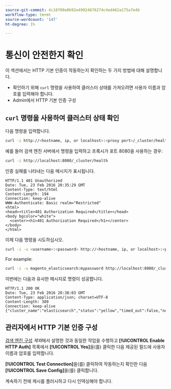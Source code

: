 ```yaml
---
source-git-commit: 4c18f00e0b92e49924676274c4ed462a175a7e4b
workflow-type: tm+mt
source-wordcount: '147'
ht-degree: 1%

---
```

# 통신이 안전한지 확인

이 섹션에서는 HTTP 기본 인증이 작동하는지 확인하는 두 가지 방법에 대해 설명합니다.

* 확인하기 위해 `curl` 명령을 사용하여 클러스터 상태를 가져오려면 사용자 이름과 암호를 입력해야 합니다.
* Admin에서 HTTP 기본 인증 구성

## `curl` 명령을 사용하여 클러스터 상태 확인

다음 명령을 입력합니다.

```bash
curl -i http://<hostname, ip, or localhost>:<proxy port>/_cluster/health
```

예를 들어 검색 엔진 서버에서 명령을 입력하고 프록시가 포트 8080을 사용하는 경우:

```bash
curl -i http://localhost:8080/_cluster/health
```

인증 실패를 나타내는 다음 메시지가 표시됩니다.

```terminal
HTTP/1.1 401 Unauthorized
Date: Tue, 23 Feb 2016 20:35:29 GMT
Content-Type: text/html
Content-Length: 194
Connection: keep-alive
WWW-Authenticate: Basic realm="Restricted"
<html>
<head><title>401 Authorization Required</title></head>
<body bgcolor="white">
  <center><h1>401 Authorization Required</h1></center>
</body>
</html>
```

이제 다음 명령을 시도하십시오.

```bash
curl -i -u <username>:<password> http://<hostname, ip, or localhost>:<proxy port>/_cluster/health
```

For example:

```bash
curl -i -u magento_elasticsearch:mypassword http://localhost:8080/_cluster/health
```

이번에는 다음과 유사한 메시지로 명령이 성공합니다.

```terminal
HTTP/1.1 200 OK
Date: Tue, 23 Feb 2016 20:38:03 GMT
Content-Type: application/json; charset=UTF-8
Content-Length: 389
Connection: keep-alive
{"cluster_name":"elasticsearch","status":"yellow","timed_out":false,"number_of_nodes":1,"number_of_data_nodes":1,"active_primary_shards":5,"active_shards":5,"relocating_shards":0,"initializing_shards":0,"unassigned_shards":5,"delayed_unassigned_shards":0,"number_of_pending_tasks":0,"number_of_in_flight_fetch":0,"task_max_waiting_in_queue_millis":0,"active_shards_percent_as_number":50.0}
```

## 관리자에서 HTTP 기본 인증 구성

[검색 엔진 구성](../configuration/search/configure-search-engine.md) *제외*&#x200B;에서 설명한 것과 동일한 작업을 수행하고 **[!UICONTROL Enable HTTP Auth]** 목록에서 **[!UICONTROL Yes]**&#x200B;을(를) 클릭한 다음 제공된 필드에 사용자 이름과 암호를 입력합니다.

**[!UICONTROL Test Connection]**&#x200B;을(를) 클릭하여 작동하는지 확인한 다음 **[!UICONTROL Save Config]**&#x200B;을(를) 클릭합니다.

계속하기 전에 캐시를 플러시하고 다시 인덱싱해야 합니다.
